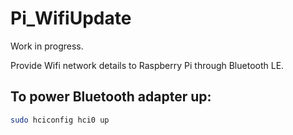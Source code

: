 # Pi_WifiUpdate

Work in progress.

Provide Wifi network details to Raspberry Pi through Bluetooth LE.

## To power Bluetooth adapter up:
```sh
sudo hciconfig hci0 up
```
